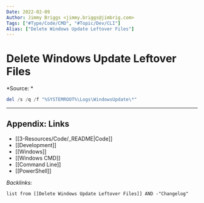 ```yaml
---
Date: 2022-02-09
Author: Jimmy Briggs <jimmy.briggs@jimbrig.com>
Tags: ["#Type/Code/CMD", "#Topic/Dev/CLI"]
Alias: ["Delete Windows Update Leftover Files"]
---
```


# Delete Windows Update Leftover Files

*Source: *

```powershell
del /s /q /f "%SYSTEMROOT%\Logs\WindowsUpdate\*"
```

***

## Appendix: Links

- [[3-Resources/Code/_README|Code]]
- [[Development]]
- [[Windows]]
- [[Windows CMD]]
- [[Command Line]]
- [[PowerShell]]

*Backlinks:*

```dataview
list from [[Delete Windows Update Leftover Files]] AND -"Changelog"
```